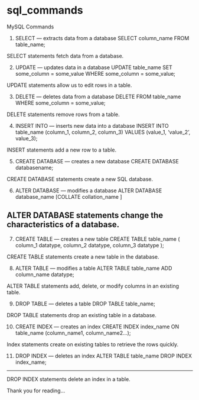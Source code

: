 # sql_commands
MySQL Commands
1. SELECT — extracts data from a database
SELECT column_name
FROM table_name;

SELECT statements fetch data from a database.

2. UPDATE — updates data in a database
UPDATE table_name
SET some_column = some_value
WHERE some_column = some_value;

UPDATE statements allow us to edit rows in a table.

3. DELETE — deletes data from a database
DELETE FROM table_name
WHERE some_column = some_value;

DELETE statements remove rows from a table.

4. INSERT INTO — inserts new data into a database
INSERT INTO table_name (column_1, column_2, column_3)
VALUES (value_1, ‘value_2’, value_3);

INSERT statements add a new row to a table.

5. CREATE DATABASE — creates a new database
CREATE DATABASE databasename;

CREATE DATABASE statements create a new SQL database.

6. ALTER DATABASE — modifies a database
ALTER DATABASE database_name
[COLLATE collation_name ]

ALTER DATABASE statements change the characteristics of a database.
-
7. CREATE TABLE — creates a new table
CREATE TABLE table_name (
column_1 datatype,
column_2 datatype,
column_3 datatype
);

CREATE TABLE statements create a new table in the database.

8. ALTER TABLE — modifies a table
ALTER TABLE table_name
ADD column_name datatype;

ALTER TABLE statements add, delete, or modify columns in an existing table.

9. DROP TABLE — deletes a table
DROP TABLE table_name;

DROP TABLE statements drop an existing table in a database.

10. CREATE INDEX — creates an index
CREATE INDEX index_name
ON table_name (column_name1, column_name2…);

Index statements create on existing tables to retrieve the rows quickly.

11. DROP INDEX — deletes an index
ALTER TABLE table_name
DROP INDEX index_name;
---
DROP INDEX statements delete an index in a table.

Thank you for reading...
